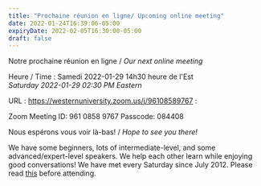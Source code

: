 ```yaml
---
title: "Prochaine réunion en ligne/ Upcoming online meeting"
date: 2022-01-24T16:39:06-05:00
expiryDate: 2022-02-05T16:30:00-05:00
draft: false
---
```


Notre prochaine réunion en ligne / _Our next online meeting_

Heure / Time
: Samedi 2022-01-29 14h30 heure de l'Est  
  _Saturday 2022-01-29 02:30 PM Eastern_
<!--more-->

URL
: https://westernuniversity.zoom.us/j/96108589767
: 



Zoom Meeting ID: 961 0858 9767
Passcode: 084408

Nous espérons vous voir là-bas! / _Hope to see you there!_

We have some beginners, lots of intermediate-level, and some advanced/expert-level speakers. We help each other learn while enjoying good conversations! We have met every Saturday since July 2012. Please read [this](/about/) before attending.
